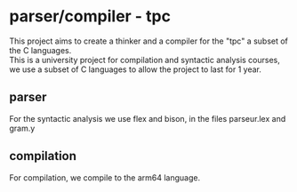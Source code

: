 # parser/compiler - tpc

This project aims to create a thinker and a compiler for the "tpc" a subset of the C languages. <br>
This is a university project for compilation and syntactic analysis courses, we use a subset of C languages to allow the project to last for 1 year.

## parser

For the syntactic analysis we use flex and bison, in the files parseur.lex and gram.y

## compilation

For compilation, we compile to the arm64 language.
